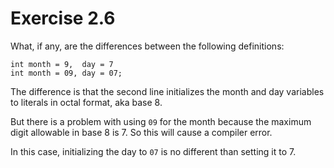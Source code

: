 Exercise 2.6
============

What, if any, are the differences between the following definitions:

    int month = 9,  day = 7
    int month = 09, day = 07;

The difference is that the second line initializes the month and day variables to literals in octal format, aka base 8. 

But there is a problem with using `09` for the month because the maximum digit allowable in base 8 is 7. So this will cause a compiler error.

In this case, initializing the day to `07` is no different than setting it to 7.

